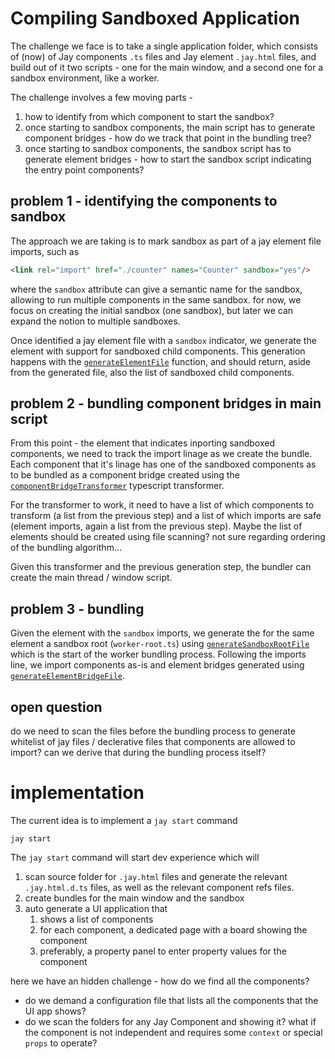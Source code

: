 # Compiling Sandboxed Application

The challenge we face is to take a single application folder, which consists of (now) of Jay components `.ts` files
and Jay element `.jay.html` files, and build out of it two scripts - one for the main window, and a second one for 
a sandbox environment, like a worker.

The challenge involves a few moving parts -
1. how to identify from which component to start the sandbox? 
2. once starting to sandbox components, the main script has to generate component bridges - how do we track that point in the bundling tree?
3. once starting to sandbox components, the sandbox script has to generate element bridges - how to start the sandbox script indicating the entry point components?

## problem 1 - identifying the components to sandbox

The approach we are taking is to mark sandbox as part of a jay element file imports, such as 
```html
<link rel="import" href="./counter" names="Counter" sandbox="yes"/>
```
where the `sandbox` attribute can give a semantic name for the sandbox, allowing to run multiple components in the same sandbox.
for now, we focus on creating the initial sandbox (one sandbox), but later we can expand the notion to multiple sandboxes.

Once identified a jay element file with a `sandbox` indicator, we generate the element with support for sandboxed child components.
This generation happens with the [`generateElementFile`](../packages/compiler/lib/jay-file/jay-file-compiler.ts#883) 
function, and should return, aside from the generated file, also the 
list of sandboxed child components. 

## problem 2 - bundling component bridges in main script

From this point - the element that indicates inporting sandboxed components, we need to track the import linage as 
we create the bundle. Each component that it's linage has one of the sandboxed components as to be bundled as a component bridge
created using the [`componentBridgeTransformer`](../packages/compiler/lib/ts-file/component-bridge-transformer.ts) typescript transformer.

For the transformer to work, it need to have a list of which components to transform (a list from the previous step) and 
a list of which imports are safe (element imports, again a list from the previous step). Maybe the list of elements should be 
created using file scanning? not sure regarding ordering of the bundling algorithm...

Given this transformer and the previous generation step, the bundler can create the main thread / window script.

## problem 3 - bundling 
Given the element with the `sandbox` imports, we generate the for the same element a sandbox root (`worker-root.ts`) using
[`generateSandboxRootFile`](../packages/compiler/lib/jay-file/jay-file-compiler.ts#962) which 
is the start of the worker bundling process. Following the imports line, we import components as-is and element bridges generated 
using [`generateElementBridgeFile`](../packages/compiler/lib/jay-file/jay-file-compiler.ts#916).

## open question

do we need to scan the files before the bundling process to generate whitelist of jay files / declerative files 
that components are allowed to import? can we derive that during the bundling process itself?

# implementation

The current idea is to implement a `jay start` command
```shell
jay start
```

The `jay start` command will start dev experience which will
1. scan source folder for `.jay.html` files and generate the relevant `.jay.html.d.ts` files, as well as the relevant
   component refs files.
2. create bundles for the main window and the sandbox
3. auto generate a UI application that 
   1. shows a list of components
   2. for each component, a dedicated page with a board showing the component
   3. preferably, a property panel to enter property values for the component

here we have an hidden challenge - how do we find all the components?
* do we demand a configuration file that lists all the components that the UI app shows?
* do we scan the folders for any Jay Component and showing it? what if the component is not independent and requires 
  some `context` or special `props` to operate? 